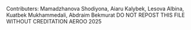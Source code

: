 Contributers: Mamadzhanova Shodiyona, Aiaru Kalybek, Lesova Albina, Kuatbek Mukhammedali, Abdraim Bekmurat
DO NOT REPOST THIS FILE WITHOUT CREDITATION
AEROO 2025
